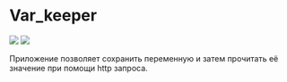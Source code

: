 # Var_keeper

![](https://github.com/Cyber-cringe/var_keeper/actions/workflows/staging.yml/badge.svg) ![](https://img.shields.io/docker/v/cyberboss346/var_keeper?label=build%20for%20commit&sort=date)

Приложение позволяет сохранить переменную и затем прочитать её значение при помощи http запроса.
